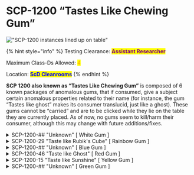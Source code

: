 # SCP-1200 “Tastes Like Chewing Gum”

!["SCP-1200 instances lined up on table"](https://lh4.googleusercontent.com/hyw4sIj2TJfjvZq7LFWAkx0mAecU-N4vBf8PdeAMBqMmXCTK6A6Erkr2bPf5znSIvRoG-8ECwpvIuYMfenqurNQZaZC6WK57gyY1mQyPQxCsIkeUZ7\_YlG9hg2W\_FTsPU1NVaDtluQo1m4ZIXkgmKe0)

{% hint style="info" %}
Testing Clearance: <mark style="color:purple;">**Assistant Researcher**</mark>

Maximum Class-Ds Allowed: <mark style="color:orange;">4</mark>

Location: <mark style="color:blue;">**ScD Cleanrooms**</mark>
{% endhint %}

**SCP 1200 also known as “Tastes Like Chewing Gum”** is composed of 6 known packages of anomalous gums, that if consumed, give a subject certain anomalous properties related to their name (for instance, the gum “Tastes like ghost” makes its consumer translucid, just like a ghost). These gums cannot be “carried” and are to be clicked while they lie on the table they are currently placed. As of now, no gums seem to kill/harm their consumer, although this may change with future additions/fixes.

<details>

<summary>SCP-1200-## "Unknown" [ White Gum ]</summary>

![](https://lh6.googleusercontent.com/Z10efb9WGGxBABJfE9if-6VgNdDag1nH4rQZHgFNusiGmEvCkvENcFcaTqikUms0yK\_fSLqKoZaEM7wMQ4ePJfoBNTpI-Yfp1-SOlAZtpyU6lQ8\_jXbizLmEDZcwv6rvltJCG5Ou9TEr8xBY1azvNCY)

```
$ SCPF_NETWORK/PARAGON/DATABASE/SCP-131-C
$ RESULT :: NO CURRENTLY KNOWN INFORMATION
```

</details>

<details>

<summary>SCP-1200-29 "Taste like Rubik's Cube" [ Rainbow Gum ]</summary>

![](https://lh5.googleusercontent.com/4y9x92uCIio27NvNnclOo3bdb\_3-IrETiGUSLHCTjChfcZYhoGUI3dYTc1ZcvIiNVA4hHuQZFa8z5kWmfn1qPY8wMIgYtcddHmlH4vJGJOx5i3IIaHbecpgBWt71p-lg6u3BAPXB4PHcRC2fC\_h5jNI)

SCP 1200-29, also known as “Rainbow gum” is another harmless instance of 1200. If consumed, the subject will shrink and its body will deform into bizarre proportions. These effects do not damage the subject and no other physical changes aside from deformation seem to take place.

![](<../../../.gitbook/assets/image (2).png>)

</details>

<details>

<summary>SCP-1200-## "Unknown" [ Blue Gum ]</summary>

![](https://lh5.googleusercontent.com/bAb13CjTOl\_JrWiiAj-HreWiYz7-lRGn7k3UW2S2gz6ndoqsZz-mqTyCi2NcubH1CXfpx3xf2Xx9Nw9RmmIUxOrwwxGdh-8Pj8ni0n4mJwfcqdWl1m3omuaxz\_NHcHcsUzGmaYwGunNbCFrTcM-hXgo)

```
$ SCPF_NETWORK/PARAGON/DATABASE/SCP-131-C
$ RESULT :: NO CURRENTLY KNOWN INFORMATION
```

</details>

<details>

<summary>SCP-1200-46 "Taste like Ghost" [ Red Gum ]</summary>

![](https://lh4.googleusercontent.com/LsXxbEicgPKDOMOVd78TsO1vIJ6VZqdmrhNXLocxnEN6Oxa29n-sNDjnNKcvOQER1rLQBagp3aF8WHVsqMJviBKwlgVHHp5dQ8fuMB\_k2aHI0WJBzZ-7Q9nTpx4RMEfIdx1h6AoIOotVVAmKEXRQnOU)

The red instance of SCP 1200 makes anyone who consumes it somewhat translucent (although to a point where the naked eye can see said subject). The effects don’t seem to wear down nor to damage the subject under the effects of said gum.

![](../../../.gitbook/assets/image.png)

</details>

<details>

<summary>SCP-1200-15 "Taste like Sunshine" [ Yellow Gum ]</summary>

![](https://lh3.googleusercontent.com/qj5QZDSiSY\_z4SiYa9FeAiSy08FFJnlJzJ4bOIjihr4B5TZwGFMMN9MkvaI6NJOy6mwKCZn8r72WZZ\_-KcohjcvygQ\_UCyZ-VpIxG7M\_0dQMReQ9GSH\_eJihSq5kal\_EHG\_VY\_j1wSgSds26oHmmAno)

The yellow gum is another instance of SCP 1200. Subjects who consume it start to emit intense white light, almost to a degree where the subject itself cannot be seen by other people staring at him. The gum’s effects seem to wear down if the red gum is consumed afterwards and do not damage the consumer.

![](<../../../.gitbook/assets/image (3).png>)

</details>

<details>

<summary>SCP-1200-## "Unknown" [ Green Gum ]</summary>

![](https://lh5.googleusercontent.com/X2Sq-7MTAASwZIAYTeJSuYIuZ6tlowmxZavLYRHnpepXc8KeApm9NX42aGRdiqhjZCwT\_5SYaQPN3aPWJlWjiHZ2A2mMsBqv7WtFkGCfmhU\_fFwbio\_JCN0GEDT\_lSuh6wYzFHgmHam5UXo-nzBfNn4)

```
$ SCPF_NETWORK/PARAGON/DATABASE/SCP-131-C
$ RESULT :: NO CURRENTLY KNOWN INFORMATION
```

</details>
